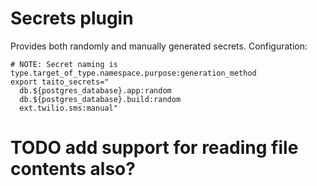 # Secrets plugin

Provides both randomly and manually generated secrets. Configuration:

    # NOTE: Secret naming is type.target_of_type.namespace.purpose:generation_method
    export taito_secrets="
      db.${postgres_database}.app:random
      db.${postgres_database}.build:random
      ext.twilio.sms:manual"

# TODO add support for reading file contents also?

